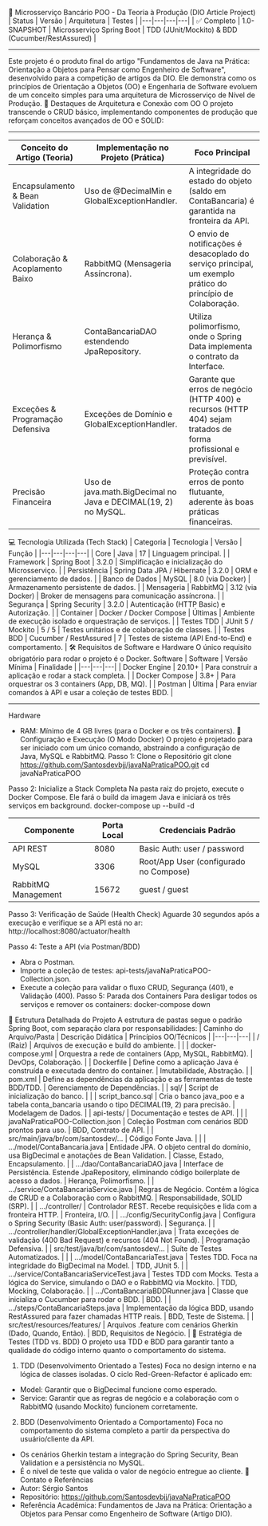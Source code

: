 🚀 Microsserviço Bancário POO - Da Teoria à Produção (DIO Article Project)
| Status | Versão | Arquitetura | Testes |
|---|---|---|---|
| ✅ Completo | 1.0-SNAPSHOT | Microsserviço Spring Boot | TDD (JUnit/Mockito) & BDD (Cucumber/RestAssured) |

---

Este projeto é o produto final do artigo "Fundamentos de Java na Prática: Orientação a Objetos para Pensar como Engenheiro de Software", desenvolvido para a competição de artigos da DIO. Ele demonstra como os princípios de Orientação a Objetos (OO) e Engenharia de Software evoluem de um conceito simples para uma arquitetura de Microsserviço de Nível de Produção.
🌟 Destaques de Arquitetura e Conexão com OO
O projeto transcende o CRUD básico, implementando componentes de produção que reforçam conceitos avançados de OO e SOLID:

---

| Conceito do Artigo (Teoria) | Implementação no Projeto (Prática) | Foco Principal |
|---|---|---|
| Encapsulamento & Bean Validation | Uso de @DecimalMin e GlobalExceptionHandler. | A integridade do estado do objeto (saldo em ContaBancaria) é garantida na fronteira da API. |
| Colaboração & Acoplamento Baixo | RabbitMQ (Mensageria Assíncrona). | O envio de notificações é desacoplado do serviço principal, um exemplo prático do princípio de Colaboração. |
| Herança & Polimorfismo | ContaBancariaDAO estendendo JpaRepository. | Utiliza polimorfismo, onde o Spring Data implementa o contrato da Interface. |
| Exceções & Programação Defensiva | Exceções de Domínio e GlobalExceptionHandler. | Garante que erros de negócio (HTTP 400) e recursos (HTTP 404) sejam tratados de forma profissional e previsível. |
| Precisão Financeira | Uso de java.math.BigDecimal no Java e DECIMAL(19, 2) no MySQL. | Proteção contra erros de ponto flutuante, aderente às boas práticas financeiras. |
💻 Tecnologia Utilizada (Tech Stack)
| Categoria | Tecnologia | Versão | Função |
|---|---|---|---|
| Core | Java | 17 | Linguagem principal. |
| Framework | Spring Boot | 3.2.0 | Simplificação e inicialização do Microsserviço. |
| Persistência | Spring Data JPA / Hibernate | 3.2.0 | ORM e gerenciamento de dados. |
| Banco de Dados | MySQL | 8.0 (via Docker) | Armazenamento persistente de dados. |
| Mensageria | RabbitMQ | 3.12 (via Docker) | Broker de mensagens para comunicação assíncrona. |
| Segurança | Spring Security | 3.2.0 | Autenticação (HTTP Basic) e Autorização. |
| Container | Docker / Docker Compose | Últimas | Ambiente de execução isolado e orquestração de serviços. |
| Testes TDD | JUnit 5 / Mockito | 5 / 5 | Testes unitários e de colaboração de classes. |
| Testes BDD | Cucumber / RestAssured | 7 | Testes de sistema (API End-to-End) e comportamento. |
🛠️ Requisitos de Software e Hardware
O único requisito obrigatório para rodar o projeto é o Docker.
Software
| Software | Versão Mínima | Finalidade |
|---|---|---|
| Docker Engine | 20.10+ | Para construir a aplicação e rodar a stack completa. |
| Docker Compose | 3.8+ | Para orquestrar os 3 containers (App, DB, MQ). |
| Postman | Última | Para enviar comandos à API e usar a coleção de testes BDD. |

---

Hardware
 * RAM: Mínimo de 4 GB livres (para o Docker e os três containers).
🚀 Configuração e Execução (O Modo Docker)
O projeto é projetado para ser iniciado com um único comando, abstraindo a configuração de Java, MySQL e RabbitMQ.
Passo 1: Clone o Repositório
git clone https://github.com/Santosdevbjj/javaNaPraticaPOO.git
cd javaNaPraticaPOO

Passo 2: Inicialize a Stack Completa
Na pasta raiz do projeto, execute o Docker Compose. Ele fará o build da imagem Java e iniciará os três serviços em background.
docker-compose up --build -d

| Componente | Porta Local | Credenciais Padrão |
|---|---|---|
| API REST | 8080 | Basic Auth: user / password |
| MySQL | 3306 | Root/App User (configurado no Compose) |
| RabbitMQ Management | 15672 | guest / guest |
Passo 3: Verificação de Saúde (Health Check)
Aguarde 30 segundos após a execução e verifique se a API está no ar:
http://localhost:8080/actuator/health

Passo 4: Teste a API (via Postman/BDD)
 * Abra o Postman.
 * Importe a coleção de testes: api-tests/javaNaPraticaPOO-Collection.json.
 * Execute a coleção para validar o fluxo CRUD, Segurança (401), e Validação (400).
Passo 5: Parada dos Containers
Para desligar todos os serviços e remover os containers:
docker-compose down

📂 Estrutura Detalhada do Projeto
A estrutura de pastas segue o padrão Spring Boot, com separação clara por responsabilidades:
| Caminho do Arquivo/Pasta | Descrição Didática | Princípios OO/Técnicos |
|---|---|---|
| / (Raiz) | Arquivos de execução e build do ambiente. |  |
| docker-compose.yml | Orquestra a rede de containers (App, MySQL, RabbitMQ). | DevOps, Colaboração. |
| Dockerfile | Define como a aplicação Java é construída e executada dentro do container. | Imutabilidade, Abstração. |
| pom.xml | Define as dependências da aplicação e as ferramentas de teste BDD/TDD. | Gerenciamento de Dependências. |
| sql/ | Script de inicialização do banco. |  |
| script_banco.sql | Cria o banco java_poo e a tabela conta_bancaria usando o tipo DECIMAL(19, 2) para precisão. | Modelagem de Dados. |
| api-tests/ | Documentação e testes de API. |  |
| javaNaPraticaPOO-Collection.json | Coleção Postman com cenários BDD prontos para uso. | BDD, Contrato de API. |
| src/main/java/br/com/santosdev/... | Código Fonte Java. |  |
| .../model/ContaBancaria.java | Entidade JPA. O objeto central do domínio, usa BigDecimal e anotações de Bean Validation. | Classe, Estado, Encapsulamento. |
| .../dao/ContaBancariaDAO.java | Interface de Persistência. Estende JpaRepository, eliminando código boilerplate de acesso a dados. | Herança, Polimorfismo. |
| .../service/ContaBancariaService.java | Regras de Negócio. Contém a lógica de CRUD e a Colaboração com o RabbitMQ. | Responsabilidade, SOLID (SRP). |
| .../controller/ | Controlador REST. Recebe requisições e lida com a fronteira HTTP. | Fronteira, I/O. |
| .../config/SecurityConfig.java | Configura o Spring Security (Basic Auth: user/password). | Segurança. |
| .../controller/handler/GlobalExceptionHandler.java | Trata exceções de validação (400 Bad Request) e recursos (404 Not Found). | Programação Defensiva. |
| src/test/java/br/com/santosdev/... | Suíte de Testes Automatizados. |  |
| .../model/ContaBancariaTest.java | Testes TDD. Foca na integridade do BigDecimal na Model. | TDD, JUnit 5. |
| .../service/ContaBancariaServiceTest.java | Testes TDD com Mocks. Testa a lógica do Service, simulando o DAO e o RabbitMQ via Mockito. | TDD, Mocking, Colaboração. |
| .../ContaBancariaBDDRunner.java | Classe que inicializa o Cucumber para rodar o BDD. | BDD. |
| .../steps/ContaBancariaSteps.java | Implementação da lógica BDD, usando RestAssured para fazer chamadas HTTP reais. | BDD, Teste de Sistema. |
| src/test/resources/features/ | Arquivos .feature com cenários Gherkin (Dado, Quando, Então). | BDD, Requisitos de Negócio. |
🧪 Estratégia de Testes (TDD vs. BDD)
O projeto usa TDD e BDD para garantir tanto a qualidade do código interno quanto o comportamento do sistema.
1. TDD (Desenvolvimento Orientado a Testes)
Foca no design interno e na lógica de classes isoladas. O ciclo Red-Green-Refactor é aplicado em:
 * Model: Garantir que o BigDecimal funcione como esperado.
 * Service: Garantir que as regras de negócio e a colaboração com o RabbitMQ (usando Mockito) funcionem corretamente.
2. BDD (Desenvolvimento Orientado a Comportamento)
Foca no comportamento do sistema completo a partir da perspectiva do usuário/cliente da API.
 * Os cenários Gherkin testam a integração do Spring Security, Bean Validation e a persistência no MySQL.
 * É o nível de teste que valida o valor de negócio entregue ao cliente.
🤝 Contato e Referências
 * Autor: Sérgio Santos
 * Repositório: https://github.com/Santosdevbjj/javaNaPraticaPOO
 * Referência Acadêmica: Fundamentos de Java na Prática: Orientação a Objetos para Pensar como Engenheiro de Software (Artigo DIO).
